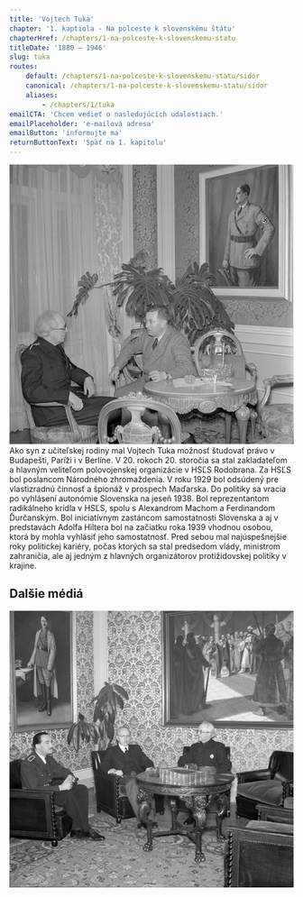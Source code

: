 ```yaml
---
title: 'Vojtech Tuka'
chapter: '1. kaptiola - Na polceste k slovenskému štátu'
chapterHref: /chapters/1-na-polceste-k-slovenskemu-statu
titleDate: '1880 – 1946'
slug: tuka
routes:
    default: /chapters/1-na-polceste-k-slovenskemu-statu/sidor
    canonical: /chapters/1-na-polceste-k-slovenskemu-statu/sidor
    aliases:
        - /chapters/1/tuka
emailCTA: 'Chcem vedieť o nasledujúcich udalostiach.'
emailPlaceholder: 'e-mailová adresa'
emailButton: 'informujte ma'
returnButtonText: 'Späť na 1. kapitolu'
---
```


[![Neznámy autor. Reprezentačné priestory predsedu vlády Vojtecha Tuku. 1941. SNA, Bratislava – fond STK](SVK_TMP.140.jpeg)
](http://www.webumenia.sk/dielo/SVK:TMP.140?collection=82)
<span class="drop-cap">A</span>ko syn z učiteľskej rodiny mal Vojtech Tuka možnosť študovať právo v Budapešti, Paríži i v Berlíne. V 20. rokoch 20. storočia sa stal zakladateľom a hlavným veliteľom polovojenskej organizácie v HSĽS Rodobrana. Za HSĽS bol poslancom Národného zhromaždenia. V roku 1929 bol odsúdený pre vlastizradnú činnosť a špionáž v prospech Maďarska. Do politiky sa vracia po vyhlásení autonómie Slovenska na jeseň 1938. Bol reprezentantom radikálneho krídla v HSĽS, spolu s Alexandrom Machom a Ferdinandom Ďurčanským. Bol iniciatívnym zastáncom samostatnosti Slovenska a aj v predstavách Adolfa Hiltera bol na začiatku roka 1939 vhodnou osobou, ktorá by mohla vyhlásiť jeho samostatnosť. Pred sebou mal najúspešnejšie roky politickej kariéry, počas ktorých sa stal predsedom vlády, ministrom zahraničia, ale aj jedným z hlavných organizátorov protižidovskej politiky v krajine. 

## Dalšie médiá
[![Neznámy autor. Reprezentačné priestory predsedu vlády Vojtecha Tuku 2. 1941. SNA, Bratislava – fond STK](SVK_TMP.141.jpeg)](http://www.webumenia.sk/dielo/SVK:TMP.141?collection=82)
